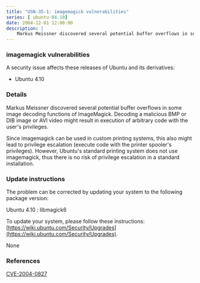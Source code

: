 ```yaml
---
title: "USN-35-1: imagemagick vulnerabilities"
series: [ ubuntu-04.10]
date: 2004-12-01 12:00:00
description: |
    Markus Meissner discovered several potential buffer overflows in some image decoding functions of ImageMagick. Decoding a malicious BMP or DIB image or AVI video might result in execution of arbitrary code with the user&#39;s privileges.
--- 
```

 
### imagemagick vulnerabilities

A security issue affects these releases of Ubuntu and its derivatives:

* Ubuntu 4.10

### Details

Markus Meissner discovered several potential buffer overflows in some image decoding functions of ImageMagick. Decoding a malicious BMP or DIB image or AVI video might result in execution of arbitrary code with the user&#39;s privileges.

Since imagemagick can be used in custom printing systems, this also might lead to privilege escalation (execute code with the printer spooler&#39;s privileges). However, Ubuntu&#39;s standard printing system does not use imagemagick, thus there is no risk of privilege escalation in a standard installation.

### Update instructions

The problem can be corrected by updating your system to the following package version:

Ubuntu 4.10
 : libmagick6 

To update your system, please follow these instructions: [https://wiki.ubuntu.com/Security/Upgrades](https://wiki.ubuntu.com/Security/Upgrades).

None

### References

 [CVE-2004-0827](http://people.ubuntu.com/~ubuntu-security/cve/CVE-2004-0827)
 
